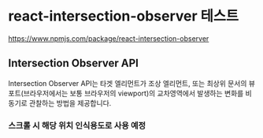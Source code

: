 # react-intersection-observer 테스트

https://www.npmjs.com/package/react-intersection-observer

## Intersection Observer API

Intersection Observer API는 타겟 엘리먼트가 조상 엘리먼트, 또는 최상위 문서의 뷰포트(브라우저에서는 보통 브라우저의 viewport)의 교차영역에서 발생하는 변화를 비동기로 관찰하는 방법을 제공합니다.

### 스크롤 시 해당 위치 인식용도로 사용 예정

